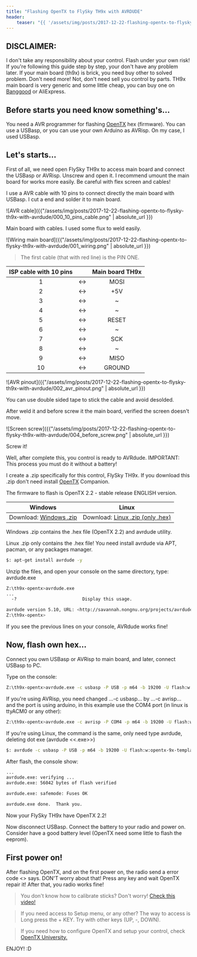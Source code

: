 ```yaml
---
title: "Flashing OpenTX to FlySky TH9x with AVRDUDE"
header:
    teaser: "{{ '/assets/img/posts/2017-12-22-flashing-opentx-to-flysky-th9x-with-avrdude/header.png' | absolute_url }}"
---
```


DISCLAIMER:
------

I don't take any responsibility about your control. Flash under your own risk! If you're following this guide step by step, your don't have any problem later. If your main board (th9x) is brick, you need buy other to solved problem. Don't need more! Not, don't need sell you control by parts. TH9x main board is very generic and some little cheap, you can buy one on [Banggood] or AliExpress.

Before starts you need know something's...
------

You need a AVR programmer for flashing [OpenTX] hex (firmware). You can use a USBasp, or you can use your own Arduino as AVRisp. On my case, I used USBasp.

Let's starts...
------

First of all, we need open FlySky TH9x to access main board and connect the USBasp or AVRisp. Unscrew and open it. I recommend umount the main board for works more easily. Be careful with flex screen and cables! 

I use a AVR cable with 10 pins to connect directly the main board with USBasp. I cut a end and solder it to main board.

![AVR cable]({{"/assets/img/posts/2017-12-22-flashing-opentx-to-flysky-th9x-with-avrdude/000_10_pins_cable.png" | absolute_url }})

Main board with cables. I used some flux to weld easily.

![Wiring main board]({{"/assets/img/posts/2017-12-22-flashing-opentx-to-flysky-th9x-with-avrdude/001_wiring.png" | absolute_url }})

> The first cable (that with red line) is the PIN ONE.

| ISP cable with 10 pins | | Main board TH9x |
|:-----:|:-:|:---------:|
|   1   |<->|   MOSI    |
|   2   |<->|   +5V     |
|   3   |<->|   ~       |
|   4   |<->|   ~       |
|   5   |<->|   RESET   |
|   6   |<->|   ~       |
|   7   |<->|   SCK     |
|   8   |<->|   ~       |
|   9   |<->|   MISO    |
|   10  |<->|   GROUND  |

![AVR pinout]({{"/assets/img/posts/2017-12-22-flashing-opentx-to-flysky-th9x-with-avrdude/002_avr_pinout.png" | absolute_url }})

You can use double sided tape to stick the cable and avoid desolded.

After weld it and before screw it the main board, verified the screen doesn't move.

![Screen screw]({{"/assets/img/posts/2017-12-22-flashing-opentx-to-flysky-th9x-with-avrdude/004_before_screw.png" | absolute_url }})

Screw it!

Well, after complete this, you control is ready to AVRdude. 
IMPORTANT: This process you must do it without a battery!

I create a .zip specifically for this control, FlySky TH9x. If you download this .zip don't need install [OpenTX] Companion.

The firmware to flash is OpenTX 2.2 - stable release ENGLISH version.

| Windows                     | Linux                                |
|:---------------------------:|:------------------------------------:|
| Download: [Windows .zip]    | Download: [Linux .zip (only .hex)]   |

Windows .zip contains the .hex file (OpenTX 2.2) and avrdude utility.

Linux .zip only contains the .hex file! You need install avrdude via APT, pacman, or any packages manager. 

```bash
$: apt-get install avrdude -y
```

Unzip the files, and open your console on the same directory, type: avrdude.exe

```bash
Z:\th9x-opentx>avrdude.exe
...
  -?                         Display this usage.

avrdude version 5.10, URL: <http://savannah.nongnu.org/projects/avrdude/>
Z:\th9x-opentx>
```

If you see the previous lines on your console, AVRdude works fine!

Now, flash own hex...
------

Connect you own USBasp or AVRisp to main board, and later, connect USBasp to PC.

Type on the console:

```bash
Z:\th9x-opentx>avrdude.exe -c usbasp -P USB -p m64 -b 19200 -U flash:w:opentx-9x-templates-audio-gvars-battgraph-pgbar-en.hex:i
```

If you're using AVRisp, you need changed ...-c usbasp... by ...-c avrisp... and the port is using arduino, in this example use the COM4 port (in linux is ttyACM0 or any other):

```bash
Z:\th9x-opentx>avrdude.exe -c avrisp -P COM4 -p m64 -b 19200 -U flash:w:opentx-9x-templates-audio-gvars-battgraph-pgbar-en.hex:i
```

If you're using Linux, the command is the same, only need type avrdude, deleting dot exe (avrdude <<.exe>>)

```bash
$: avrdude -c usbasp -P USB -p m64 -b 19200 -U flash:w:opentx-9x-templates-audio-gvars-battgraph-pgbar-en.hex:i
```

After flash, the console show:

```bash
...
avrdude.exe: verifying ...
avrdude.exe: 56042 bytes of flash verified

avrdude.exe: safemode: Fuses OK

avrdude.exe done.  Thank you.
```

Now your FlySky TH9x have OpenTX 2.2!

Now disconnect USBasp. Connect the battery to your radio and power on. Consider have a good battery level (OpenTX need some little to flash the eeprom).

First power on!
------

After flashing OpenTX, and on the first power on, the radio send a error code <<EEPROM error>> says. DON'T worry about that! Press any key and wait OpenTX repair it! After that, you radio works fine!

> You don't know how to calibrate sticks? Don't worry! [Check this video!]

> If you need access to Setup menu, or any other? The way to access is Long press the + KEY. Try with other keys (UP, -, DOWN).

> If you need how to configure OpenTX and setup your control, check [OpenTX University.]

ENJOY! :D

[OpenTX]: http://www.open-tx.org/downloads.html
[Banggood]: https://www.banggood.com/Flysky-FS-TH9X-2_4G-9CH-Transmitter-Spare-Part-Motherboard-Mainboard-p-1057427.html
[Linux .zip (only .hex)]: https://github.com/martindevmx/opentx-flysky-th9x/blob/master/opentxt-2.2-th9x-linux.zip?raw=true
[Windows .zip]: https://github.com/martindevmx/opentx-flysky-th9x/blob/master/opentxt-2.2-th9x-windows.zip?raw=true
[OpenTX University.]: http://open-txu.org/home/undergraduate-courses/radio-setup/general-radio-settings/
[Check this video!]: https://youtu.be/BKiYsAQ2AMg
[WinAVR download page]: https://sourceforge.net/projects/winavr/